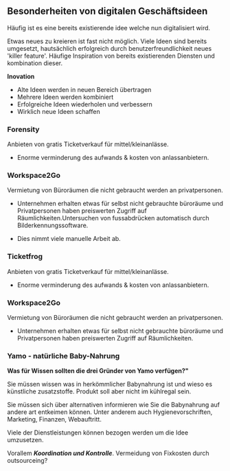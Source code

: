 ## Besonderheiten von digitalen Geschäftsideen

Häufig ist es eine bereits existierende idee welche
nun digitalisiert wird.

Etwas neues zu kreieren ist fast nicht möglich.
Viele Ideen sind bereits umgesetzt, hautsächlich erfolgreich
durch benutzerfreundlichkeit neues 'killer feature'.
Häufige Inspiration von bereits existierenden Diensten und kombination
dieser.

**Inovation**

 - Alte Ideen werden in neuen Bereich übertragen
 - Mehrere Ideen werden kombiniert
 - Erfolgreiche Ideen wiederholen und verbessern
 - Wirklich neue Ideen schaffen

### Forensity


Anbieten von gratis Ticketverkauf für mittel/kleinanlässe.

 - Enorme verminderung des aufwands & kosten von anlassanbietern.

### Workspace2Go

 Vermietung von Büroräumen die nicht gebraucht werden an privatpersonen.

 - Unternehmen erhalten etwas für selbst nicht gebrauchte büroräume
   und Privatpersonen haben preiswerten Zugriff auf Räumlichkeiten.Untersuchen von fussabdrücken automatisch durch
Bilderkennungssoftware.

 - Dies nimmt viele manuelle Arbeit ab.

### Ticketfrog

Anbieten von gratis Ticketverkauf für mittel/kleinanlässe.

 - Enorme verminderung des aufwands & kosten von anlassanbietern.

### Workspace2Go

 Vermietung von Büroräumen die nicht gebraucht werden an privatpersonen.

 - Unternehmen erhalten etwas für selbst nicht gebrauchte büroräume
   und Privatpersonen haben preiswerten Zugriff auf Räumlichkeiten.

### Yamo - natürliche Baby-Nahrung

**Was für Wissen sollten die drei Gründer von Yamo verfügen?"**

Sie müssen wissen was in herkömmlicher Babynahrung ist und wieso
es künstliche zusatzstoffe. Produkt soll aber nicht im kühlregal sein.

Sie müssen sich über alternativen informieren wie Sie die Babynahrung
auf andere art entkeimen können.
Unter anderem auch Hygienevorschriften, Marketing, Finanzen, Webauftritt.

Viele der Dienstleistungen können bezogen werden um die Idee umzusetzen.

Vorallem ***Koordination und Kontrolle***.
Vermeidung von Fixkosten durch outsourceing?
